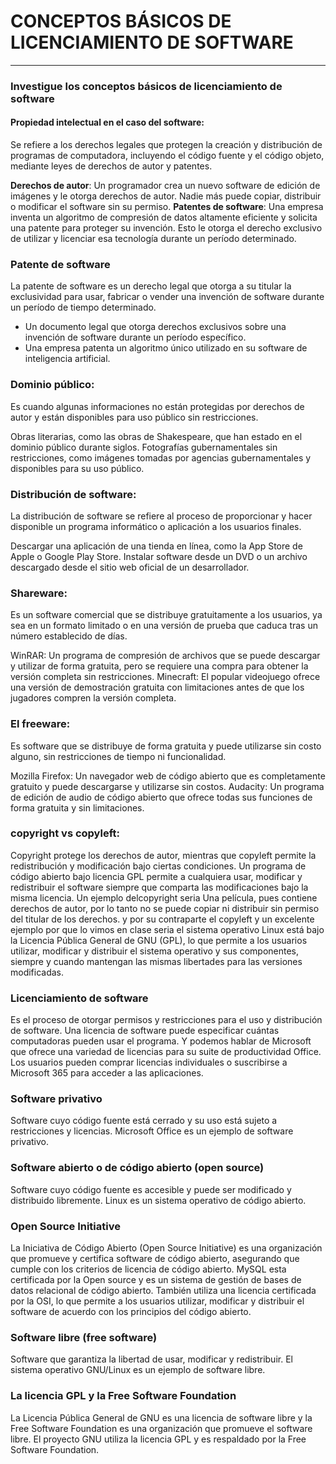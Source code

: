 # CONCEPTOS BÁSICOS DE LICENCIAMIENTO DE SOFTWARE

----

### Investigue los conceptos básicos de licenciamiento de software

#### Propiedad intelectual en el caso del software: 

Se refiere a los derechos legales que protegen la creación y distribución de programas de computadora, incluyendo el código fuente y el código objeto, mediante leyes de derechos de autor y patentes.

**Derechos de autor**: Un programador crea un nuevo software de edición de imágenes y le otorga derechos de autor. Nadie más puede copiar, distribuir o modificar el software sin su permiso.
**Patentes de software**: Una empresa inventa un algoritmo de compresión de datos altamente eficiente y solicita una patente para proteger su invención. Esto le otorga el derecho exclusivo de utilizar y licenciar esa tecnología durante un período determinado.

### Patente de software

La patente de software es un derecho legal que otorga a su titular la exclusividad para usar, fabricar o vender una invención de software durante un período de tiempo determinado.
  - Un documento legal que otorga derechos exclusivos sobre una invención de software durante un período específico.
  - Una empresa patenta un algoritmo único utilizado en su software de inteligencia artificial.

### Dominio público: 

Es cuando algunas informaciones no están protegidas por derechos de autor y están disponibles para uso público sin restricciones.

Obras literarias, como las obras de Shakespeare, que han estado en el dominio público durante siglos.
Fotografías gubernamentales sin restricciones, como imágenes tomadas por agencias gubernamentales y disponibles para su uso público.

### Distribución de software:

La distribución de software se refiere al proceso de proporcionar y hacer disponible un programa informático o aplicación a los usuarios finales.

Descargar una aplicación de una tienda en línea, como la App Store de Apple o Google Play Store.
Instalar software desde un DVD o un archivo descargado desde el sitio web oficial de un desarrollador.

### Shareware:

Es un software comercial que se distribuye gratuitamente a los usuarios, ya sea en un formato limitado o en una versión de prueba que caduca tras un número establecido de días.

WinRAR: Un programa de compresión de archivos que se puede descargar y utilizar de forma gratuita, pero se requiere una compra para obtener la versión completa sin restricciones.
Minecraft: El popular videojuego ofrece una versión de demostración gratuita con limitaciones antes de que los jugadores compren la versión completa.

### El freeware:

Es software que se distribuye de forma gratuita y puede utilizarse sin costo alguno, sin restricciones de tiempo ni funcionalidad.

Mozilla Firefox: Un navegador web de código abierto que es completamente gratuito y puede descargarse y utilizarse sin costos.
Audacity: Un programa de edición de audio de código abierto que ofrece todas sus funciones de forma gratuita y sin limitaciones.


### copyright vs copyleft:

Copyright protege los derechos de autor, mientras que copyleft permite la redistribución y modificación bajo ciertas condiciones.
Un programa de código abierto bajo licencia GPL permite a cualquiera usar, modificar y redistribuir el software siempre que comparta las modificaciones bajo la misma licencia.
Un ejemplo delcopyright seria Una película, pues contiene derechos de autor, por lo tanto no se puede copiar ni distribuir sin permiso del titular de los derechos.
y por su contraparte el copyleft y un excelente ejemplo por que lo vimos en clase seria  el sistema operativo Linux está bajo la Licencia Pública General de GNU (GPL), lo que permite a los usuarios utilizar, modificar y distribuir el sistema operativo y sus componentes, siempre y cuando mantengan las mismas libertades para las versiones modificadas.

### Licenciamiento de software

Es el proceso de otorgar permisos y restricciones para el uso y distribución de software. Una licencia de software puede especificar cuántas computadoras pueden usar el programa.
Y podemos hablar de Microsoft que ofrece una variedad de licencias para su suite de productividad Office. Los usuarios pueden comprar licencias individuales o suscribirse a Microsoft 365 para acceder a las aplicaciones.

### Software privativo

Software cuyo código fuente está cerrado y su uso está sujeto a restricciones y licencias.
Microsoft Office es un ejemplo de software privativo.

### Software abierto o de código abierto (open source)

Software cuyo código fuente es accesible y puede ser modificado y distribuido libremente.
Linux es un sistema operativo de código abierto.

### Open Source Initiative

La Iniciativa de Código Abierto (Open Source Initiative) es una organización que promueve y certifica software de código abierto, asegurando que cumple con los criterios de licencia de código abierto.
MySQL esta certificada por la Open source y es un sistema de gestión de bases de datos relacional de código abierto. También utiliza una licencia certificada por la OSI, lo que permite a los usuarios utilizar, modificar y distribuir el software de acuerdo con los principios del código abierto.

### Software libre (free software)

Software que garantiza la libertad de usar, modificar y redistribuir.
El sistema operativo GNU/Linux es un ejemplo de software libre.

### La licencia GPL y la Free Software Foundation

La Licencia Pública General de GNU es una licencia de software libre y la Free Software Foundation es una organización que promueve el software libre.
El proyecto GNU utiliza la licencia GPL y es respaldado por la Free Software Foundation.










